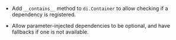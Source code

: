 - Add `__contains__` method to `di.Container` to allow checking if a dependency is registered.

- Allow parameter-injected dependencies to be optional, and have fallbacks if one is not available.
